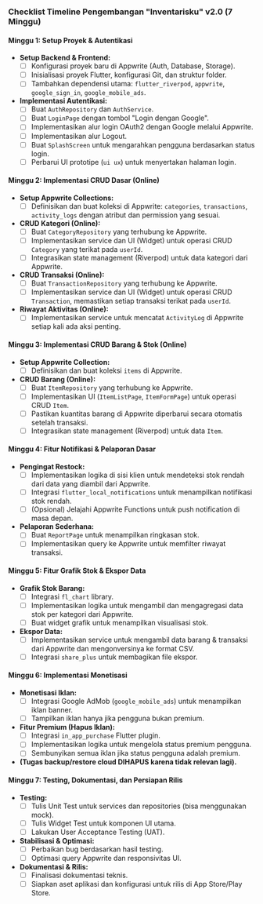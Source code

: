 ### Checklist Timeline Pengembangan "Inventarisku" v2.0 (7 Minggu)

#### Minggu 1: Setup Proyek & Autentikasi
*   **Setup Backend & Frontend:**
    *   [ ] Konfigurasi proyek baru di Appwrite (Auth, Database, Storage).
    *   [ ] Inisialisasi proyek Flutter, konfigurasi Git, dan struktur folder.
    *   [ ] Tambahkan dependensi utama: `flutter_riverpod`, `appwrite`, `google_sign_in`, `google_mobile_ads`.
*   **Implementasi Autentikasi:**
    *   [ ] Buat `AuthRepository` dan `AuthService`.
    *   [ ] Buat `LoginPage` dengan tombol "Login dengan Google".
    *   [ ] Implementasikan alur login OAuth2 dengan Google melalui Appwrite.
    *   [ ] Implementasikan alur Logout.
    *   [ ] Buat `SplashScreen` untuk mengarahkan pengguna berdasarkan status login.
    *   [ ] Perbarui UI prototipe (`ui ux`) untuk menyertakan halaman login.

#### Minggu 2: Implementasi CRUD Dasar (Online)
*   **Setup Appwrite Collections:**
    *   [ ] Definisikan dan buat koleksi di Appwrite: `categories`, `transactions`, `activity_logs` dengan atribut dan permission yang sesuai.
*   **CRUD Kategori (Online):**
    *   [ ] Buat `CategoryRepository` yang terhubung ke Appwrite.
    *   [ ] Implementasikan service dan UI (Widget) untuk operasi CRUD `Category` yang terikat pada `userId`.
    *   [ ] Integrasikan state management (Riverpod) untuk data kategori dari Appwrite.
*   **CRUD Transaksi (Online):**
    *   [ ] Buat `TransactionRepository` yang terhubung ke Appwrite.
    *   [ ] Implementasikan service dan UI (Widget) untuk operasi CRUD `Transaction`, memastikan setiap transaksi terikat pada `userId`.
*   **Riwayat Aktivitas (Online):**
    *   [ ] Implementasikan service untuk mencatat `ActivityLog` di Appwrite setiap kali ada aksi penting.

#### Minggu 3: Implementasi CRUD Barang & Stok (Online)
*   **Setup Appwrite Collection:**
    *   [ ] Definisikan dan buat koleksi `items` di Appwrite.
*   **CRUD Barang (Online):**
    *   [ ] Buat `ItemRepository` yang terhubung ke Appwrite.
    *   [ ] Implementasikan UI (`ItemListPage`, `ItemFormPage`) untuk operasi CRUD `Item`.
    *   [ ] Pastikan kuantitas barang di Appwrite diperbarui secara otomatis setelah transaksi.
    *   [ ] Integrasikan state management (Riverpod) untuk data `Item`.

#### Minggu 4: Fitur Notifikasi & Pelaporan Dasar
*   **Pengingat Restock:**
    *   [ ] Implementasikan logika di sisi klien untuk mendeteksi stok rendah dari data yang diambil dari Appwrite.
    *   [ ] Integrasi `flutter_local_notifications` untuk menampilkan notifikasi stok rendah.
    *   [ ] (Opsional) Jelajahi Appwrite Functions untuk push notification di masa depan.
*   **Pelaporan Sederhana:**
    *   [ ] Buat `ReportPage` untuk menampilkan ringkasan stok.
    *   [ ] Implementasikan query ke Appwrite untuk memfilter riwayat transaksi.

#### Minggu 5: Fitur Grafik Stok & Ekspor Data
*   **Grafik Stok Barang:**
    *   [ ] Integrasi `fl_chart` library.
    *   [ ] Implementasikan logika untuk mengambil dan mengagregasi data stok per kategori dari Appwrite.
    *   [ ] Buat widget grafik untuk menampilkan visualisasi stok.
*   **Ekspor Data:**
    *   [ ] Implementasikan service untuk mengambil data barang & transaksi dari Appwrite dan mengonversinya ke format CSV.
    *   [ ] Integrasi `share_plus` untuk membagikan file ekspor.

#### Minggu 6: Implementasi Monetisasi
*   **Monetisasi Iklan:**
    *   [ ] Integrasi Google AdMob (`google_mobile_ads`) untuk menampilkan iklan banner.
    *   [ ] Tampilkan iklan hanya jika pengguna bukan premium.
*   **Fitur Premium (Hapus Iklan):**
    *   [ ] Integrasi `in_app_purchase` Flutter plugin.
    *   [ ] Implementasikan logika untuk mengelola status premium pengguna.
    *   [ ] Sembunyikan semua iklan jika status pengguna adalah premium.
*   **(Tugas backup/restore cloud DIHAPUS karena tidak relevan lagi).**

#### Minggu 7: Testing, Dokumentasi, dan Persiapan Rilis
*   **Testing:**
    *   [ ] Tulis Unit Test untuk services dan repositories (bisa menggunakan mock).
    *   [ ] Tulis Widget Test untuk komponen UI utama.
    *   [ ] Lakukan User Acceptance Testing (UAT).
*   **Stabilisasi & Optimasi:**
    *   [ ] Perbaikan bug berdasarkan hasil testing.
    *   [ ] Optimasi query Appwrite dan responsivitas UI.
*   **Dokumentasi & Rilis:**
    *   [ ] Finalisasi dokumentasi teknis.
    *   [ ] Siapkan aset aplikasi dan konfigurasi untuk rilis di App Store/Play Store.
